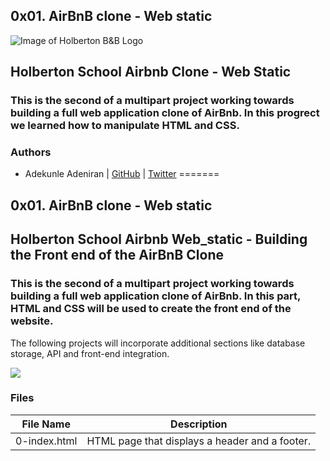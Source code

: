 ## 0x01. AirBnB clone - Web static
![Image of Holberton B&B Logo](https://s3.amazonaws.com/intranet-projects-files/holbertonschool-higher-level_programming+/263/HBTN-hbnb-Final.png)

## Holberton School Airbnb Clone - Web Static
### This is the second of a multipart project working towards building a full web application clone of AirBnb. In this progrect we learned how to manipulate HTML and CSS.


### Authors
* Adekunle Adeniran | [GitHub](https://github.com/flourishcodes) | [Twitter](https://twitter.com/flourishcodes)
=======
## 0x01. AirBnB clone - Web static

## Holberton School Airbnb Web_static - Building the Front end of the AirBnB Clone

### This is the second of a multipart project working towards building a full web application clone of AirBnb. In this part, HTML and CSS will be used to create the front end of the website. 
The following projects will incorporate additional sections like database storage, API and front-end integration.


![](https://s3.amazonaws.com/intranet-projects-files/concepts/74/hbnb_step1.png)

### Files
File Name | Description
--- | ---
0-index.html | HTML page that displays a header and a footer.
